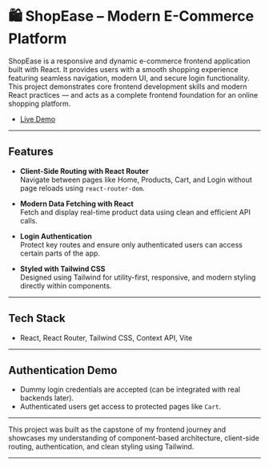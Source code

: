 # 🛍️ ShopEase – Modern E-Commerce Platform

ShopEase is a responsive and dynamic e-commerce frontend application built with React. It provides users with a smooth shopping experience featuring seamless navigation, modern UI, and secure login functionality. This project demonstrates core frontend development skills and modern React practices — and acts as a complete frontend foundation for an online shopping platform.

- [Live Demo](https://shopease-onlineshopping.vercel.app/)
---

## Features

- **Client-Side Routing with React Router**  
  Navigate between pages like Home, Products, Cart, and Login without page reloads using `react-router-dom`.

- **Modern Data Fetching with React**  
  Fetch and display real-time product data using clean and efficient API calls.

- **Login Authentication**  
  Protect key routes and ensure only authenticated users can access certain parts of the app.

- **Styled with Tailwind CSS**  
  Designed using Tailwind for utility-first, responsive, and modern styling directly within components.

---

## Tech Stack

- React, React Router, Tailwind CSS, Context API, Vite 

---

## Authentication Demo

- Dummy login credentials are accepted (can be integrated with real backends later).
- Authenticated users get access to protected pages like `Cart`.

---

This project was built as the capstone of my frontend journey and showcases my understanding of component-based architecture, client-side routing, authentication, and clean styling using Tailwind.

---
